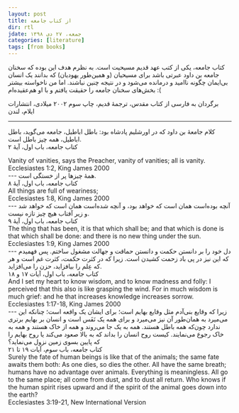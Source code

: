 ```yaml
---
layout: post
title: از کتاب جامعه
dir: rtl
jdate: جمعه، ۲۷ دی ۱۳۹۸
categories: [literature]
tags: [from books]
---
```


کتاب جامعه، یکی از کتب عهد قدیم مسیحیت است. به نظرم هدف این بوده که سخنان جامعه بن داود عبرتی باشد برای مسیحیان (و همین‌طور یهودیان) که بدانند یک انسان بی‌ایمان چگونه ناامید و درمانده می‌شود و در نتیجه چنین نباشند. اما من ناخواسته بیشتر بخش‌های سخنان جامعه را حقیقت یافتم و با او هم‌عقیده‌ام :(


برگردان به فارسی از کتاب مقدس، ترجمهٔ قدیم، چاپ سوم ۲۰۰۲ میلادی، انتشارات ایلام، لندن

-------------------------------

کلام جامعهٔ بن داود که در اورشلیم پادشاه بود: باطل اباطیل، جامعه می‌گوید، باطل اباطیل، همه چیز باطل است.<br>
کتاب جامعه، باب اول، آیهٔ ۲<br>
<div class="english-text">
Vanity of vanities, says the Preacher, vanity of vanities; all is vanity.<br>
Ecclesiastes 1:2, King James 2000<br>
</div>
---
همهٔ چیزها پر از خستگی است.<br>
کتاب جامعه، باب اول، آیهٔ ۸<br>
<div class="english-text">
All things are full of weariness;<br>
Ecclesiastes 1:8, King James 2000<br>
</div>
---
 آنچه بوده‌است همان است که خواهد بود، و آنچه شده‌است همان است که خواهد شد و زیر آفتاب هیچ چیز تازه نیست.<br>
کتاب جامعه، باب اول، آیهٔ ۹<br>
<div class="english-text">
The thing that has been, it is that which shall be; and that which is done is that which shall be done: and there is no new thing under the sun.<br>
Ecclesiastes 1:9, King James 2000<br>
</div>
---
 دل خود را بر دانستن حکمت و دانستن حماقت و جهالت مشغول ساختم. پس فهمیدم که این نیز در پی باد زحمت کشیدن است. زیرا که در کثرت حکمت، کثرت غم است و هر که عِلم را بیافزاید، حزن را می‌افزاید.<br>
کتاب جامعه، باب اول، آیات ۱۷ و ۱۸<br>
<div class="english-text">
And I set my heart to know wisdom, and to know madness and folly: I perceived that this also is like grasping the wind. For in much wisdom is much grief: and he that increases knowledge increases sorrow.<br>
Ecclesiastes 1:17-18, King James 2000<br>
</div>
---
زیرا که وقایع بنی‌آدم مثل وقایع بهایم است؛ برای ایشان یک واقعه است؛ چنانکه این می‌میرد به همان‌طور آن نیز می‌میرد و برای همه یک نَفَس است و انسان بر بهایم برتری ندارد چون‌که همه باطل هستند. همه به یک جا می‌روند و همه از خاک هستند و همه به خاک رجوع می‌نمایند. کیست روح انسان را بداند که به بالا صعود می‌کند یا روح بهایم را که پایین بسوی زمین نزول می‌نماید؟<br>
کتاب جامعه، باب سوم، آیات ۱۹ تا ۲۱<br>
<div class="english-text">
Surely the fate of human beings is like that of the animals; the same fate awaits them both: As one dies, so dies the other. All have the same breath; humans have no advantage over animals. Everything is meaningless. All go to the same place; all come from dust, and to dust all return. Who knows if the human spirit rises upward and if the spirit of the animal goes down into the earth?<br>
Ecclesiastes 3:19-21, New International Version<br>
</div>
